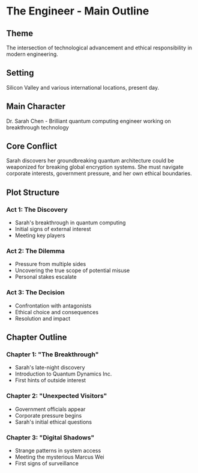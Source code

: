 # The Engineer - Main Outline

## Theme
The intersection of technological advancement and ethical responsibility in modern engineering.

## Setting
Silicon Valley and various international locations, present day.

## Main Character
Dr. Sarah Chen - Brilliant quantum computing engineer working on breakthrough technology

## Core Conflict
Sarah discovers her groundbreaking quantum architecture could be weaponized for breaking global encryption systems. She must navigate corporate interests, government pressure, and her own ethical boundaries.

## Plot Structure

### Act 1: The Discovery
- Sarah's breakthrough in quantum computing
- Initial signs of external interest
- Meeting key players

### Act 2: The Dilemma
- Pressure from multiple sides
- Uncovering the true scope of potential misuse
- Personal stakes escalate

### Act 3: The Decision
- Confrontation with antagonists
- Ethical choice and consequences
- Resolution and impact

## Chapter Outline

### Chapter 1: "The Breakthrough"
- Sarah's late-night discovery
- Introduction to Quantum Dynamics Inc.
- First hints of outside interest

### Chapter 2: "Unexpected Visitors"
- Government officials appear
- Corporate pressure begins
- Sarah's initial ethical questions

### Chapter 3: "Digital Shadows"
- Strange patterns in system access
- Meeting the mysterious Marcus Wei
- First signs of surveillance